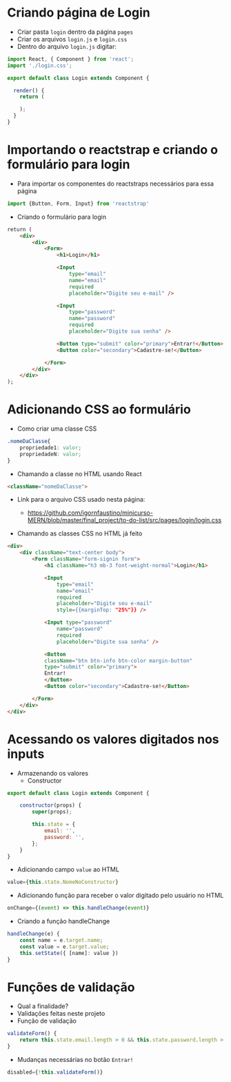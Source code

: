
# Criando página de Login

- Criar pasta `login` dentro da página `pages`
- Criar os arquivos `login.js` e `login.css` 
- Dentro do arquivo `login.js` digitar:

``` js
import React, { Component } from 'react';
import './login.css';

export default class Login extends Component {

  render() {
    return ( 

    );
  }
}
```


# Importando o reactstrap e criando o formulário para login
- Para importar os componentes do reactstraps necessários para essa página
``` js
import {Button, Form, Input} from 'reactstrap'
```
- Criando o formulário para login
``` html
return ( 
    <div>
        <div>
            <Form>
                <h1>Login</h1>

                <Input 
                    type="email"
                    name="email"
                    required
                    placeholder="Digite seu e-mail" />

                <Input 
                    type="password"
                    name="password"
                    required
                    placeholder="Digite sua senha" />

                <Button type="submit" color="primary">Entrar!</Button>
                <Button color="secondary">Cadastre-se!</Button>

            </Form>
        </div>
    </div>
);
```


# Adicionando CSS ao formulário

- Como criar uma classe CSS
```css
.nomeDaClasse{
    propriedade1: valor;
    propriedadeN: valor;
}
```
- Chamando a classe no HTML usando React
```html
<className="nomeDaClasse">
```

- Link para o arquivo CSS usado nesta página: 
    - https://github.com/igornfaustino/minicurso-MERN/blob/master/final_project/to-do-list/src/pages/login/login.css

- Chamando as classes CSS no HTML já feito
``` html
<div>
    <div className="text-center body">
        <Form className="form-signin form">
            <h1 className="h3 mb-3 font-weight-normal">Login</h1>

            <Input 
                type="email"
                name="email"
                required
                placeholder="Digite seu e-mail" 
                style={{marginTop: "25%"}} />

            <Input type="password"
                name="password"
                required
                placeholder="Digite sua senha" />

            <Button 
            className="btn btn-info btn-color margin-button" 
            type="submit" color="primary">
            Entrar!
            </Button>
            <Button color="secondary">Cadastre-se!</Button>

        </Form>
    </div>
</div>
  ```

  # Acessando os valores digitados nos inputs

- Armazenando os valores
  - Constructor

``` js
export default class Login extends Component {

    constructor(props) {
        super(props);

        this.state = {
            email: '',
            password: '',
        };
    }
}
```
- Adicionando campo `value` ao HTML

```js
value={this.state.NomeNoConstructor}
```

- Adicionando função para receber o valor digitado pelo usuário no HTML

```js
onChange={(event) => this.handleChange(event)}
```
- Criando a função handleChange

```js
handleChange(e) {
    const name = e.target.name;
    const value = e.target.value;
    this.setState({ [name]: value })
}
```

# Funções de validação 

- Qual a finalidade?
- Validações feitas neste projeto
- Função de validação

```js
validateForm() {
    return this.state.email.length > 0 && this.state.password.length > 3;
}
```
- Mudanças necessárias no botão `Entrar!`
```js
disabled={!this.validateForm()}
```